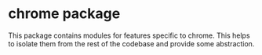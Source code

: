 # chrome package

This package contains modules for features specific to chrome. This helps to
isolate them from the rest of the codebase and provide some abstraction.
